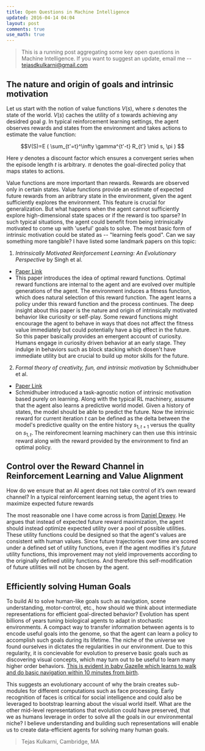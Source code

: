 ```yaml
---
title: Open Questions in Machine Intelligence
updated: 2016-04-14 04:04
layout: post
comments: true
use_math: true
---
```


> This is a running post aggregating some key open questions in Machine Intelligence. If you want to suggest an update, email me -- tejasdkulkarni@gmail.com   

## The nature and origin of goals and intrinsic motivation
Let us start with the notion of value functions $V(s)$, where $s$ denotes the state of the world. $V(s)$ caches the utility of $s$ towards achieving any desidred goal $g$. In typical reinforcement learning settings, the agent observes rewards and states from the environment and takes actions to estimate the value function:

$$V(S)=E ( \sum_{t'=t}^\infty \gamma^{t'-t} R_{t'} \mid s, \pi ) $$

Here $\gamma$ denotes a discount factor which ensures a convergent series when the episode length $t$ is arbitrary. $\pi$ denotes the goal-directed policy that maps states to actions. 

Value functions are more important than rewards. Rewards are observed only in certain states. Value functions provide an estimate of expected future rewards from an aribtrary state in the environment, given the agent sufficiently explores the environment. This feature is crucial for generalization. But what happens when the agent cannot sufficiently explore high-dimensional state spaces or if the reward is too sparse? In such typical situations, the agent could benefit from being intrinsically motivated to come up with 'useful' goals to solve. The most basic form of intrinsic motivation could be stated as -- "learning feels good". Can we say something more tangible? I have listed some landmark papers on this topic:

1. _Intrinsically Motivated Reinforcement Learning: An Evolutionary Perspective_ by Singh et al.
* [Paper Link](http://web.eecs.umich.edu/~baveja/Papers/IMRLIEEETAMDFinal.pdf)
* This paper introduces the idea of optimal reward functions. Optimal reward functions are internal to the agent and are evolved over multiple generations of the agent. The environment induces a fitness function, which does natural selection of this reward function. The agent learns a policy under this reward function and the process continues. The deep insight about this paper is the nature and origin of intrinsically motivated behavior like curiosity or self-play. Some reward functions might encourage the agent to behave in ways that does not affect the fitness value immediately but could potentially have a big effect in the future. So this paper basically provides an emergent account of curiosity. Humans engage in curiosity driven behavior at an early stage. They indulge in behaviors such as block stacking which dosen't have immediate utility but are crucial to build up motor skills for the future. 

2. _Formal theory of creativity, fun, and intrinsic motivation_ by Schmidhuber et al.
* [Paper Link](http://people.idsia.ch/~juergen/ieeecreative.pdf)
* Schmidhuber introduced a task-agnostic notion of intrinsic motivation based purely on learning. Along with the typical RL machinery, assume that the agent also learns a predictive world model. Given a history of states, the model should be able to predict the future. Now the intrinsic reward for current iteration $t$ can be defined as the delta between the model's predictive quality on the entire history $s_{1, t+1}$ versus the quality on $s_{1,t}$. The reinforecment learning machinery can then use this intrinsic reward along with the reward provided by the environment to find an optimal policy. 


<div class="divider"></div>

## Control over the Reward Channel in Reinforcement Learning and Value Alignment
How do we ensure that an AI agent does not take control of it’s own reward channel? In a typical reinforcement learning setup, the agent tries to maximize expected future rewards 
<!--$ E ( \sum_{t=0}^\infty \gamma_{t} r_{t+1} | s, \pi ) $ to find optimal policies. In order to ensure that the agent continues to maximize it's reward channel, it can alter the it's environment in arbitrary ways. While doing so, the agent can disregard any human goals along it's path. How do we stop this? Nobody really knows but people have tried to come up with several arguments. -->

The most reasonable one I have come across is from [Daniel Dewey](https://intelligence.org/files/LearningValue.pdf). He argues that instead of expected future reward maximization, the agent should instead optimize expected utility over a pool of possible utilities. These utility functions could be designed so that the agent's values are consistent with human values. Since future trajectories over time are scored under a defined set of utility functions, even if the agent modifies it's _future_ utility functions, this improvement may not yield improvements according to the originally defined utility functions. And therefore this self-modification of future utilities will not be chosen by the agent. 

<div class="divider"></div>

## Efficiently solving Human Goals
To build AI to solve human-like goals such as navigation, scene understanding, motor-control, etc., how should we think about intermediate representations for efficient goal-directed behavior? Evolution has spent billions of years tuning biological agents to adapt in stochastic environments. A compact way to transfer information between agents is to encode useful goals into the genome, so that the agent can learn a policy to accomplish such goals during its lifetime. The niche of the universe we found ourselves in dictates the regularities in our environment. Due to this regularity, it is concievable for evolution to preserve basic goals such as discovering visual concepts, which may turn out to be useful to learn many higher order behaviors. [This is evident in baby Gazelle which learns to walk and do basic navigation within 10 minutes from birth](https://www.youtube.com/watch?v=iprhW773VyI).

This suggests an evolutionary account of why the brain creates sub-modules for different computations such as face processing. Early recognition of faces is critical for social intelligence and could also be leveraged to bootstrap learning about the visual world itself. What are the other mid-level representations that evolution could have preserved, that we as humans leverage in order to solve all the goals in our environmental niche? I believe understanding and building such representations will enable us to create data-efficient agents for solving many human goals.  

<div class="divider"></div>


> Tejas Kulkarni, Cambridge, MA
